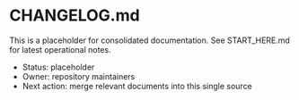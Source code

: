 # CHANGELOG.md

This is a placeholder for consolidated documentation. See START_HERE.md for latest operational notes.

- Status: placeholder
- Owner: repository maintainers
- Next action: merge relevant documents into this single source
